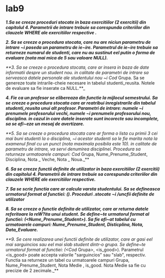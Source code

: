 # lab9

_**1.Sa se creeze proceduri stocate in baza exercitiilor (2 exercitii) din capitolul 4. Parametrii de
intrare trebuie sa corespunda criteriilor din clauzele WHERE ale exercitiilor respective .**_


_**2. Sa se creeze o procedura stocata, care nu are niciun parametru de intrare ~i poseda un
parametru de ie~ire. Parametrul de ie~ire trebuie sa returneze numarul de studenti, care nu au
sustinut eel putin o forma de evaluare (nota mai mica de 5 sau valoare NULL).**_


_**3. Sa se creeze o procedura stocata, care ar insera in baza de date informatii despre un student
nou. in calitate de parametri de intrare sa serveasca datele personale ale studentului nou ~i
Cod_ Grupa. Sa se genereze toate intrarile-cheie necesare in tabelul studenti_reusita. Notele
de evaluare sa fie inserate ca NULL.**_


_**4. Fie ca un profesor se elibereaza din functie la mijlocul semestrului. Sa se creeze o procedura
stocata care ar reatribui inregistrarile din tabelul studenti_reusita unui alt profesor. Parametri
de intrare: numele ~i prenumele profesorului vechi, numele ~i prenumele profesorului nou,
disciplina. in cazul in care datele inserate sunt incorecte sau incomplete, sa se afi~eze un
mesaj de avertizare.**_


_**5. Sa se creeze o procedura stocata care ar forma o lista cu primii 3 cei mai buni studenti la o
disciplina, ~i acestor studenti sa le fie marita nota la examenul final cu un punct (nota
maximala posibila este 10). in calitate de parametru de intrare, va servi denumirea disciplinei.
Procedura sa returneze urmatoarele campuri: Cod_ Grupa, Nume_Prenume_Student,
Disciplina, Nota _ Veche, Nota _ Noua._**


_**6. Sa se creeze functii definite de utilizator in baza exercitiilor (2 exercitii) din capitolul 4.
Parametrii de intrare trebuie sa corespunda criteriilor din clauzele WHERE ale exercitiilor
respective.**_


_**7. Sa se scrie functia care ar calcula varsta studentului. Sa se defineasca urmatorul format al
functiei: <nume Juncfie>(<Data _ Nastere _Student>). 
Proceduri .stocate ~i /uncfii definite de utilizator**_
  
  
_**8. Sa se creeze o functie definita de utilizator, care ar returna datele referitoare la reW?ita unui
student. Se define~te urmatorul format al functiei: <nume Juncfie>
(<Nume_Prenume_Student>). Sa fie afi~at tabelul cu urmatoarele campuri:
Nume_Prenume_Student, Disticplina, Nota, Data_Evaluare.**_
  
  
_**9. Se cere realizarea unei functii definite de utilizator, care ar gasi eel mai sarguincios sau eel
mai slab student dintr-o grupa. Se define~te urmatorul format al functiei: <numeJuncfie>
(<Cod_ Grupa>, <is_good>). Parametrul <is_good> poate accepta valorile "sarguincios" sau
"slab", respectiv. Functia sa returneze un tabel cu urmatoarele campuri Grupa,
Nume_Prenume_Student, Nota Medie , is_good. Nota Medie sa fie cu precizie de 2
zecimale._** 
